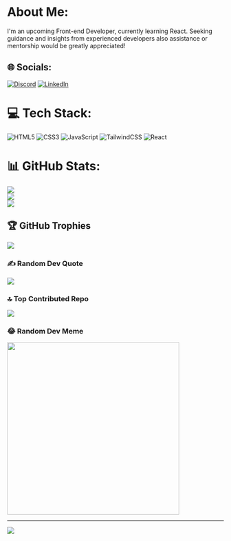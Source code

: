 #  About Me:
I'm an upcoming Front-end Developer, currently learning React. Seeking guidance and insights from experienced developers also assistance or mentorship would be greatly appreciated!


## 🌐 Socials:
[![Discord](https://img.shields.io/badge/Discord-%237289DA.svg?logo=discord&logoColor=white)](https://discord.gg/https://discord.gg/bDeS8qJU) [![LinkedIn](https://img.shields.io/badge/LinkedIn-%230077B5.svg?logo=linkedin&logoColor=white)](https://linkedin.com/in/tamilselvan7407/) 

# 💻 Tech Stack:
![HTML5](https://img.shields.io/badge/html5-%23E34F26.svg?style=for-the-badge&logo=html5&logoColor=white) ![CSS3](https://img.shields.io/badge/css3-%231572B6.svg?style=for-the-badge&logo=css3&logoColor=white) ![JavaScript](https://img.shields.io/badge/javascript-%23323330.svg?style=for-the-badge&logo=javascript&logoColor=%23F7DF1E) ![TailwindCSS](https://img.shields.io/badge/tailwindcss-%2338B2AC.svg?style=for-the-badge&logo=tailwind-css&logoColor=white) ![React](https://img.shields.io/badge/react-%2320232a.svg?style=for-the-badge&logo=react&logoColor=%2361DAFB)
# 📊 GitHub Stats:
![](https://github-readme-stats.vercel.app/api?username=tamilselvandev&theme=tokyonight&hide_border=true&include_all_commits=true&count_private=false)<br/>
![](https://github-readme-streak-stats.herokuapp.com/?user=tamilselvandev&theme=tokyonight&hide_border=true)<br/>
![](https://github-readme-stats.vercel.app/api/top-langs/?username=tamilselvandev&theme=tokyonight&hide_border=true&include_all_commits=true&count_private=false&layout=compact)

## 🏆 GitHub Trophies
![](https://github-profile-trophy.vercel.app/?username=tamilselvandev&theme=tokyonight&no-frame=true&no-bg=false&margin-w=4)

### ✍️ Random Dev Quote
![](https://quotes-github-readme.vercel.app/api?type=vetical&theme=tokyonight)

### 🔝 Top Contributed Repo
![](https://github-contributor-stats.vercel.app/api?username=tamilselvandev&limit=5&theme=tokyonight&combine_all_yearly_contributions=true)

### 😂 Random Dev Meme
<img src='https://randommeme-five.vercel.app/' style="height: 400px;"/>

---
[![](https://visitcount.itsvg.in/api?id=tamilselvandev&icon=5&color=1)](https://visitcount.itsvg.in)

<!-- Proudly created with GPRM ( https://gprm.itsvg.in ) -->
